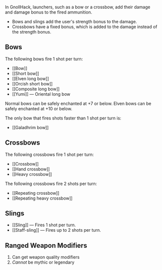 In GnollHack, launchers, such as a bow or a crossbow, add their damage and damage bonus to the fired ammunition.
- Bows and slings add the user's strength bonus to the damage.
- Crossbows have a fixed bonus, which is added to the damage instead of the strength bonus.

## Bows
The following bows fire 1 shot per turn:
- [[Bow]]
- [[Short bow]]
- [[Elven long bow]]
- [[Orcish short bow]]
- [[Composite long bow]]
- [[Yumi]] — Oriental long bow

Normal bows can be safely enchanted at +7 or below. Elven bows can be safely enchanted at +10 or below.

The only bow that fires shots faster than 1 shot per turn is:

- [[Galadhrim bow]]

## Crossbows

The following crossbows fire 1 shot per turn:
- [[Crossbow]]
- [[Hand crossbow]]
- [[Heavy crossbow]]

The following crossbows fire 2 shots per turn:
- [[Repeating crossbow]]
- [[Repeating heavy crossbow]]

## Slings

- [[Sling]] — Fires 1 shot per turn.
- [[Staff-sling]] — Fires up to 2 shots per turn.

## Ranged Weapon Modifiers

1. Can get weapon quality modifiers
2. *Cannot* be mythic or legendary
